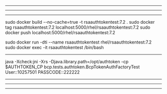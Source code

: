 **********************************************************************************************************************
**********************************************************************************************************************
**********************************************************************************************************************
sudo docker build --no-cache=true -t rsaauthtokentest:7.2 .
sudo docker tag rsaauthtokentest:7.2 localhost:5000/rhel/rsaauthtokentest:7.2
sudo docker push localhost:5000/rhel/rsaauthtokentest:7.2

sudo docker run -dti --name rsaauthtokentest rhel/rsaauthtokentest:7.2
sudo docker exec -it rsaauthtokentest /bin/bash

**********************************************************************************************************************
java -Xcheck:jni -Xrs -Djava.library.path=/opt/authtoken -cp $AUTHTOKEN_CP bcp.tests.authtoken.BcpTokenAuthFactoryTest
User::10257501
PASSCODE::222222
**********************************************************************************************************************
**********************************************************************************************************************
**********************************************************************************************************************
